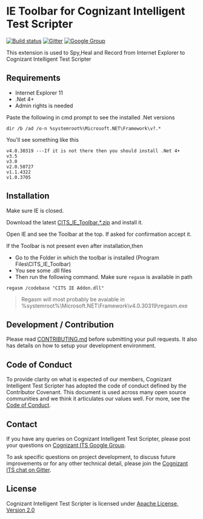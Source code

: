 # IE Toolbar for Cognizant Intelligent Test Scripter 
[![Build status](https://ci.appveyor.com/api/projects/status/aso9bu90k7mgamnh/branch/master?svg=true)](https://ci.appveyor.com/project/phystem/cognizant-intelligent-test-scripter-ie-toolbar/branch/master) [![Gitter](https://badges.gitter.im/Join%20Chat.svg)](https://gitter.im/Cognizant-Intelligent-Test-Scripter) [![Google Group](https://img.shields.io/badge/%E2%9C%89-Google%20Group-blue.svg)](https://groups.google.com/forum/#!forum/cognizant-intelligent-test-scripter)

This extension is used to Spy,Heal and Record from Internet Explorer to Cognizant Intelligent Test Scripter

## Requirements

 * Internet Explorer 11
 * .Net 4+
 * Admin rights is needed

Paste the following in cmd prompt to see the installed .Net versions

`dir /b /ad /o-n %systemroot%\Microsoft.NET\Framework\v?.*`

You'll see something like this
```
v4.0.30319 ---If it is not there then you should install .Net 4+
v3.5
v3.0
v2.0.50727
v1.1.4322
v1.0.3705
```

## Installation

Make sure IE is closed.

Download the latest [CITS_IE_Toolbar.*.zip](https://github.com/CognizantQAHub/Cognizant-Intelligent-Test-Scripter-IE-Toolbar/releases) and install it.

Open IE and see the Toolbar at the top. If asked for confirmation accept it.

If the Toolbar is not present even after installation,then 
 * Go to the Folder in which the toolbar is installed
   (Program Files\CITS_IE_Toolbar)
 * You see some .dll files
 * Then run the following command. Make sure `regasm` is available in path

 `regasm /codebase "CITS IE Addon.dll"`

> Regasm will most probably be avaiable in %systemroot%\Microsoft.NET\Framework\v4.0.30319\regasm.exe

## Development / Contribution

Please read [CONTRIBUTING.md](CONTRIBUTING.md) before submitting your pull requests. It also has details on how to setup your development environment.

## Code of Conduct

To provide clarity on what is expected of our members, Cognizant Intelligent Test Scripter has adopted the code of conduct defined by the Contributor Covenant. This document is used across many open source communities and we think it articulates our values well. For more, see the [Code of Conduct](CODE_OF_CONDUCT.md).

## Contact

If you have any queries on Cognizant Intelligent Test Scripter, please post your questions on [Cognizant ITS Google Group](https://groups.google.com/forum/#!forum/cognizant-intelligent-test-scripter).

To ask specific questions on project development, to discuss future improvements or for any other technical detail, please join the [Cognizant ITS chat on Gitter](https://gitter.im/Cognizant-Intelligent-Test-Scripter).

## License

Cognizant Intelligent Test Scripter is licensed under [Apache License, Version 2.0](LICENSE)
